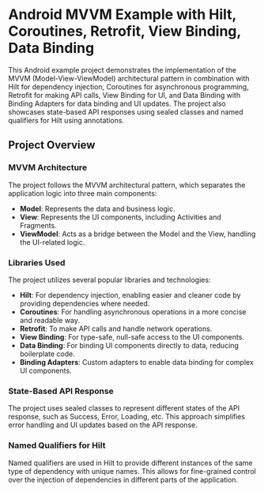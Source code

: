 # Android MVVM Example with Hilt, Coroutines, Retrofit, View Binding, Data Binding

This Android example project demonstrates the implementation of the MVVM (Model-View-ViewModel) architectural pattern in combination with Hilt for dependency injection, Coroutines for asynchronous programming, Retrofit for making API calls, View Binding for UI, and Data Binding with Binding Adapters for data binding and UI updates. The project also showcases state-based API responses using sealed classes and named qualifiers for Hilt using annotations.

## Project Overview

### MVVM Architecture

The project follows the MVVM architectural pattern, which separates the application logic into three main components:

- **Model**: Represents the data and business logic.
- **View**: Represents the UI components, including Activities and Fragments.
- **ViewModel**: Acts as a bridge between the Model and the View, handling the UI-related logic.

### Libraries Used

The project utilizes several popular libraries and technologies:

- **Hilt**: For dependency injection, enabling easier and cleaner code by providing dependencies where needed.
- **Coroutines**: For handling asynchronous operations in a more concise and readable way.
- **Retrofit**: To make API calls and handle network operations.
- **View Binding**: For type-safe, null-safe access to the UI components.
- **Data Binding**: For binding UI components directly to data, reducing boilerplate code.
- **Binding Adapters**: Custom adapters to enable data binding for complex UI components.

### State-Based API Response

The project uses sealed classes to represent different states of the API response, such as Success, Error, Loading, etc. This approach simplifies error handling and UI updates based on the API response.

### Named Qualifiers for Hilt

Named qualifiers are used in Hilt to provide different instances of the same type of dependency with unique names. This allows for fine-grained control over the injection of dependencies in different parts of the application.
